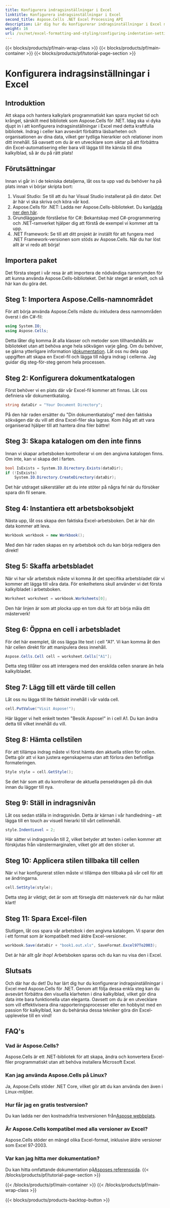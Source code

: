 ```yaml
---
title: Konfigurera indragsinställningar i Excel
linktitle: Konfigurera indragsinställningar i Excel
second_title: Aspose.Cells .NET Excel Processing API
description: Lär dig hur du konfigurerar indragsinställningar i Excel med Aspose.Cells för .NET. Steg-för-steg-guide för att förbättra dina Excel-dokument utan ansträngning.
weight: 16
url: /sv/net/excel-formatting-and-styling/configuring-indentation-settings/
---
```


{{< blocks/products/pf/main-wrap-class >}}
{{< blocks/products/pf/main-container >}}
{{< blocks/products/pf/tutorial-page-section >}}

# Konfigurera indragsinställningar i Excel

## Introduktion
Att skapa och hantera kalkylark programmatiskt kan spara mycket tid och krångel, särskilt med bibliotek som Aspose.Cells för .NET. Idag ska vi dyka djupt in i att konfigurera indragsinställningar i Excel med detta kraftfulla bibliotek. Indrag i celler kan avsevärt förbättra läsbarheten och organisationen av dina data, vilket ger tydliga hierarkier och relationer inom ditt innehåll. Så oavsett om du är en utvecklare som siktar på att förbättra din Excel-automatisering eller bara vill lägga till lite känsla till dina kalkylblad, så är du på rätt plats!
## Förutsättningar
Innan vi går in i de tekniska detaljerna, låt oss ta upp vad du behöver ha på plats innan vi börjar skripta bort:
1. Visual Studio: Se till att du har Visual Studio installerat på din dator. Det är här vi ska skriva och köra vår kod.
2. Aspose.Cells för .NET: Ladda ner Aspose.Cells-biblioteket. Du kan[ladda ner den här](https://releases.aspose.com/cells/net/).
3. Grundläggande förståelse för C#: Bekantskap med C#-programmering och .NET-ramverket hjälper dig att förstå de exempel vi kommer att ta upp.
4. .NET Framework: Se till att ditt projekt är inställt för att fungera med .NET Framework-versionen som stöds av Aspose.Cells.
När du har löst allt är vi redo att börja!
## Importera paket
Det första steget i vår resa är att importera de nödvändiga namnrymden för att kunna använda Aspose.Cells-biblioteket. Det här steget är enkelt, och så här kan du göra det.
## Steg 1: Importera Aspose.Cells-namnområdet
För att börja använda Aspose.Cells måste du inkludera dess namnområden överst i din C#-fil:
```csharp
using System.IO;
using Aspose.Cells;
```
 Detta låter dig komma åt alla klasser och metoder som tillhandahålls av biblioteket utan att behöva ange hela sökvägen varje gång. Om du behöver, se gärna ytterligare information i[dokumentation](https://reference.aspose.com/cells/net/).
Låt oss nu dela upp uppgiften att skapa en Excel-fil och lägga till några indrag i cellerna. Jag guidar dig steg-för-steg genom hela processen.
## Steg 2: Konfigurera dokumentkatalogen
Först behöver vi en plats där vår Excel-fil kommer att finnas. Låt oss definiera vår dokumentkatalog.
```csharp
string dataDir = "Your Document Directory";
```
På den här raden ersätter du "Din dokumentkatalog" med den faktiska sökvägen där du vill att dina Excel-filer ska lagras. Kom ihåg att att vara organiserad hjälper till att hantera dina filer bättre!
## Steg 3: Skapa katalogen om den inte finns
Innan vi skapar arbetsboken kontrollerar vi om den angivna katalogen finns. Om inte, kan vi skapa det i farten.
```csharp
bool IsExists = System.IO.Directory.Exists(dataDir);
if (!IsExists)
    System.IO.Directory.CreateDirectory(dataDir);
```
Det här utdraget säkerställer att du inte stöter på några fel när du försöker spara din fil senare.
## Steg 4: Instantiera ett arbetsboksobjekt
Nästa upp, låt oss skapa den faktiska Excel-arbetsboken. Det är här din data kommer att leva.
```csharp
Workbook workbook = new Workbook();
```
Med den här raden skapas en ny arbetsbok och du kan börja redigera den direkt!
## Steg 5: Skaffa arbetsbladet
När vi har vår arbetsbok måste vi komma åt det specifika arbetsbladet där vi kommer att lägga till våra data. För enkelhetens skull använder vi det första kalkylbladet i arbetsboken.
```csharp
Worksheet worksheet = workbook.Worksheets[0];
```
Den här linjen är som att plocka upp en tom duk för att börja måla ditt mästerverk!
## Steg 6: Öppna en cell i arbetsbladet
För det här exemplet, låt oss lägga lite text i cell "A1". Vi kan komma åt den här cellen direkt för att manipulera dess innehåll.
```csharp
Aspose.Cells.Cell cell = worksheet.Cells["A1"];
```
Detta steg tillåter oss att interagera med den enskilda cellen snarare än hela kalkylbladet.
## Steg 7: Lägg till ett värde till cellen
Låt oss nu lägga till lite faktiskt innehåll i vår valda cell.
```csharp
cell.PutValue("Visit Aspose!");
```
Här lägger vi helt enkelt texten "Besök Aspose!" in i cell A1. Du kan ändra detta till vilket innehåll du vill.
## Steg 8: Hämta cellstilen
För att tillämpa indrag måste vi först hämta den aktuella stilen för cellen. Detta gör att vi kan justera egenskaperna utan att förlora den befintliga formateringen.
```csharp
Style style = cell.GetStyle();
```
Se det här som att du kontrollerar de aktuella penseldragen på din duk innan du lägger till nya.
## Steg 9: Ställ in indragsnivån
Låt oss sedan ställa in indragsnivån. Detta är kärnan i vår handledning – att lägga till en touch av visuell hierarki till vårt cellinnehåll.
```csharp
style.IndentLevel = 2;
```
Här sätter vi indragsnivån till 2, vilket betyder att texten i cellen kommer att förskjutas från vänstermarginalen, vilket gör att den sticker ut.
## Steg 10: Applicera stilen tillbaka till cellen
När vi har konfigurerat stilen måste vi tillämpa den tillbaka på vår cell för att se ändringarna.
```csharp
cell.SetStyle(style);
```
Detta steg är viktigt; det är som att försegla ditt mästerverk när du har målat klart!
## Steg 11: Spara Excel-filen
Slutligen, låt oss spara vår arbetsbok i den angivna katalogen. Vi sparar den i ett format som är kompatibelt med äldre Excel-versioner.
```csharp
workbook.Save(dataDir + "book1.out.xls", SaveFormat.Excel97To2003);
```
Det är här allt går ihop! Arbetsboken sparas och du kan nu visa den i Excel.
## Slutsats
Och där har du det! Du har lärt dig hur du konfigurerar indragsinställningar i Excel med Aspose.Cells för .NET. Genom att följa dessa enkla steg kan du avsevärt förbättra den visuella klarheten i dina kalkylblad, vilket gör dina data inte bara funktionella utan eleganta. Oavsett om du är en utvecklare som vill effektivisera dina rapporteringsprocesser eller en hobbyist med en passion för kalkylblad, kan du behärska dessa tekniker göra din Excel-upplevelse till en vind!
## FAQ's
### Vad är Aspose.Cells?
Aspose.Cells är ett .NET-bibliotek för att skapa, ändra och konvertera Excel-filer programmatiskt utan att behöva installera Microsoft Excel.
### Kan jag använda Aspose.Cells på Linux?
Ja, Aspose.Cells stöder .NET Core, vilket gör att du kan använda den även i Linux-miljöer.
### Hur får jag en gratis testversion?
 Du kan ladda ner den kostnadsfria testversionen från[Aspose webbplats](https://releases.aspose.com/).
### Är Aspose.Cells kompatibel med alla versioner av Excel?
Aspose.Cells stöder en mängd olika Excel-format, inklusive äldre versioner som Excel 97-2003.
### Var kan jag hitta mer dokumentation?
Du kan hitta omfattande dokumentation på[Asposes referenssida](https://reference.aspose.com/cells/net/).
{{< /blocks/products/pf/tutorial-page-section >}}

{{< /blocks/products/pf/main-container >}}
{{< /blocks/products/pf/main-wrap-class >}}

{{< blocks/products/products-backtop-button >}}
